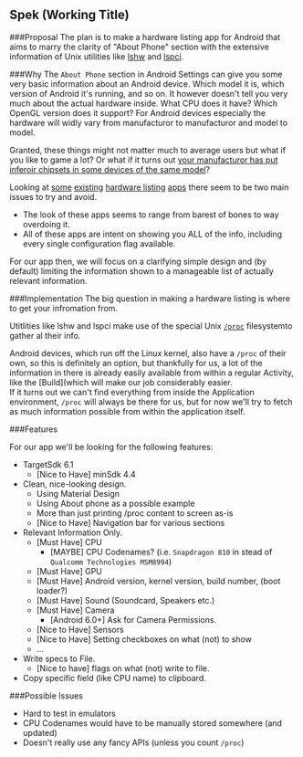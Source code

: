Spek (Working Title)
----------

###Proposal
The plan is to make a hardware listing app for Android that aims to marry the clarity of "About Phone" section with the extensive information of Unix utilities like [lshw](http://www.ezix.org/project/wiki/HardwareLiSter) and [lspci](http://mj.ucw.cz/sw/pciutils/).

###Why
The `About Phone` section in Android Settings can give you some very basic information about an Android device. Which model it is, which version of Android it's running, and so on. It however doesn't tell you very much about the actual hardware inside. What CPU does it have? Which OpenGL version does it support? For Android devices especially the hardware will widly vary from manufacturor to manufacturor and model to model.

Granted, these things might not matter much to average users but what if you like to game a lot? Or what if it turns out [your manufacturor has put inferoir chipsets in some devices of the same model](https://youtu.be/m1fUil7QLNI)?   

Looking at [some](https://play.google.com/store/apps/details?id=com.inkwired.droidinfo) [existing](https://play.google.com/store/apps/details?id=com.dama.hardwareinfo) [hardware listing](https://play.google.com/store/apps/details?id=com.sysinfodroid) [apps](https://f-droid.org/repository/browse/?fdfilter=Hardware&fdid=jackpal.droidexaminer) there seem to be two main issues to try and avoid.  
* The look of these apps seems to range from barest of bones to way overdoing it.
* All of these apps are intent on showing you ALL of the info, including every single configuration flag available.

For our app then, we will focus on a clarifying simple design and (by default) limiting the information shown to a manageable list of actually relevant information.

###Implementation
The big question in making a hardware listing is where to get your infromation from.

Utitlities like lshw and lspci make use of the special Unix [`/proc`](http://www.tldp.org/LDP/Linux-Filesystem-Hierarchy/html/proc.html) filesystemto gather al their info.  

Android devices, which run off the Linux kernel, also have a `/proc` of their own, so this is definitely an option, but thankfully for us, a lot of the information in there is already easily available from within a regular Activity, like the [Build](which will make our job considerably easier.   
If it turns out we can't find everything from inside the Application environment, `/proc` will always be there for us, but for now we'll try to fetch as much information possible from within the application itself.

###Features

For our app we'll be looking for the following features:
+ TargetSdk 6.1
  + [Nice to Have] minSdk 4.4
+ Clean, nice-looking design.
  + Using Material Design
  + Using About phone as a possible example
  + More than just printing /proc content to screen as-is
  + [Nice to Have] Navigation bar for various sections
+ Relevant Information Only.
  + [Must Have] CPU
    + [MAYBE] CPU Codenames? (i.e. `Snapdragon 810` in stead of `Qualcomm Technologies MSM8994`)
  + [Must Have] GPU
  + [Must Have] Android version, kernel version, build number, (boot loader?)
  + [Must Have] Sound (Soundcard, Speakers etc.)
  + [Must Have] Camera
    + [Android 6.0+] Ask for Camera Permissions.
  + [Nice to Have] Sensors
  + [Nice to Have] Setting checkboxes on what (not) to show
  + ...
+ Write specs to File.
  + [Nice to have] flags on what (not) write to file.
+ Copy specific field (like CPU name) to clipboard.

###Possible Issues
+ Hard to test in emulators
+ CPU Codenames would have to be manually stored somewhere (and updated)
+ Doesn't really use any fancy APIs (unless you count `/proc`)
